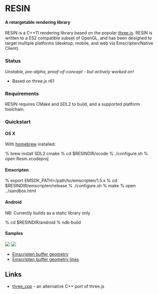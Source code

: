 RESIN
=====

#### A retargetable rendering library  ####

RESIN is a C++11 rendering library based on the popular
[three.js](http://threejs.org). RESIN is written to a ES2 compatible subset of
OpenGL, and has been designed to target multiple platforms (desktop, mobile,
and web via Emscripten/Native Client).

### Status ###

_Unstable, pre-alpha, proof-of-concept - but actively worked on!_

* Based on three.js r61

### Requirements ###

RESIN requires CMake and SDL2 to build, and a supported platform toolchain.

### Quickstart ###

#### OS X ####

With [homebrew](http://brew.sh) installed:

  % brew install SDL2 cmake
  % cd $RESINDIR/xcode
  % ./configure.sh
  % open Resin.xcodeproj

#### Emscripten ####

  % export EMSDK_PATH=/path/to/emscripten/1.5.x
  % cd $RESINDIR/emscripten/release
  % ./configure.sh
  % make
  % open ../sandbox.html

#### Android ####

NB: Currently builds as a static library only

  % cd $RESINDIR/android
  % ndk-build

#### Samples ####

<img src="https://raw.github.com/safetydank/resinlib/master/docs/images/buffer_geometry.png">
<img src="https://raw.github.com/safetydank/resinlib/master/docs/images/buffer_geometry_lines.png">

* [Emscripten buffer geometry](http://resin.arp.io/buffer_geometry.html)
* [Emscripten buffer geometry lines](http://resin.arp.io/buffer_geometry_lines.html)

## Links ##

* [three_cpp](https://github.com/jdduke/three_cpp) - an alternative C++ port of three.js

